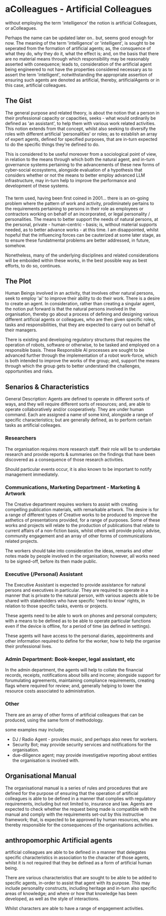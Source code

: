# aColleagues - Artificial Colleagues

without employing the term 'intelligence' the notion is artificial Colleagues, or aColleagues.  

Perhaps the name can be updated later on..  but, seems good enough for now.  The meaning of the term 'intelligence' or 'intelligent', is sought to be seperated from the formation of artificial agents; as, the consquence of what they do, why they do it, what the effect is; and, on the basis that there are no material means through which responsibility may be reasonably asserted with conequence; leads to, consideration of the artificial agent being engineered to not have the properties considered necessary as to assert the term 'intelligent', notwithstanding the appropriate assertion of ensuring such agents are denoted as artificial, thereby, artificialAgents or in this case, artificial colleagues. 

## The Gist
The general purpose and related theory, is about the notion that a person in their professional capacity or capacities, seeks - what would ordinarily be defined as 'an assistant', to help them with various work related activities.  This notion extends from that concept, whilst also seeking to diversify the roles with different artificial 'personalities' or roles; as to establish an array of expert agents, defined for specified purposes, that are in-turn expected to do the specific things they're defined to do.

This is considered to be useful moreover from a sociological point of view, in relation to the means through which both the natural agent, and in-turn governance systems pertaining to the advancements of these new forms of cyber-social ecosystems, alongside evaluation of a hypothesis that considers whether or not the means to better employ advanced LLM infrastructure, may in-turn help to improve the performance and development of these systems.

### <metaphysical-neurosis> 
The term used, having been first coined in 2001...  there is an on-going problem where the pattern of work and activity, prodiminately pertains to the requirements pertaining to persons in their role as employees or contractors working on behalf of an incorporated, or legal personality / personalities. The means to better support the needs of natural persons, at the personal, private - human-centric - basis; is, without material supports needed, as to better advance works - at this time.  I am disappointed, whilst hopeful that the influencing forces can be cauterized at some later stage, as to ensure these fundatmental problems are better addressed, in future, somehow.

Nonetheless, many of the underlying disciplines and related considerations will be emboided within these works, in the best possible way as best efforts, to do so, continues.

## The Plot
Human Beings involved in an activity, that involves other natural persons, seek to employ 'ai' to improve their ability to do their work.  There is a desire to create an agent.  In consideration, rather than creating a singular agent, the notion put forward is that the natural persons involved in the organisation, thereby go about a process of defining and designing various different artificial agents or colleagues, who are then given specific roles, tasks and responsibilities, that they are expected to carry out on behalf of their managers.   

There is existing and developing regulatory structures that requires the operation of robots, software or otherwise, to be tasked and employed on a responsible basis.  These Responsible AI processes are sought to be advanced further through the implementation of a robot work-force, which is both intended to improve the works of the group; and, support the means through which the group gets to better understand the challenges, opportunities and risks.

## Senarios & Characteristics
General Description: Agents are defined to operate in different sorts of ways, and they will require different sorts of resources; and, are able to operate collaboratively and/or cooperatively.  They are under human command.  Each are assigned a name of some kind, alongside a range of specific characteristics; but are generally defined, as to perform certain tasks as artificial colleages.  

### Researchers
The organisation requires more research staff.  their role will be to undertake research and provide reports & summaries on the findings that have been discovered as a consequence of those research activities.  

Should particular events occur, it is also known to be important to notify management immediately. 

### Communications, Marketing Department - Marketing & Artwork
The Creative department requires workers to assist with creating compelling publication materials, with remarkable artwork. The desire is for a range of different types of Creative works to be produced to improve the asthetics of presentations provided, for a range of purposes.  Some of these works and projects will relate to the production of publications that relate to current affairs of a non-fiction basis, whilst others will provide policy advise, community engagement and an array of other forms of communications related projects. 

The workers should take into consideration the ideas, remarks and other notes made by people involved in the organisation; however, all works need to be signed-off, before its then made public.

### Executive (/Personal) Assistant
The Executive Assistant is expected to provide assistance for natural persons and executives in particular.  They are required to operate in a manner that is private to the natural person, with various aspects able to be shared with stakeholders who have specific 'need to know' rights, in relation to those specific tasks, events or projects.

These agents need to be able to work on phones and personal computers; with a means to be defined as to be able to operate particular functions even if the device is offline, for a period of time (as defined in settings).

These agents will have access to the personal diaries, appointments and other information required to define for the worker, how to help the organise their professional lives. 

### Admin Department: Book-keeper, legal assistant, etc
In the admin department, the agents will help to collate the financial records, receipts, notifications about bills and income; alongside support for forumulating agreements, maintaining compliance requirements, creating flags where required for review; and, generally helping to lower the resource costs associated to administration.  

### Other
There are an array of other forms of artificial colleagues that can be produced, using the same form of methodology.

some examples may include;
- DJ / Radio Agent - provides music, and perhaps also news for workers.
- Security Bot; may provide security services and notifications for the organisation.
- due-diligence agent; may provide investigative reporting about entities the organisation is involved with.


## Organisational Manual
The organisational manual is a series of rules and procedures that are defined for the purpose of ensuring that the operation of artificial colleagues is able to be defined in a manner that complies with regulatory requirements, including but not limited to, insurance and law. Agents are expected to check whether the request being made is compatible with the manual and comply with the requirements set-out by this instructive framework; that, is expected to be approved by human resources, who are thereby responsible for the consequences of the organisations activities.

## anthropomorphic Artificial agents
artificial colleagues are able to be defined in a manner that delegates specific characteristics in association to the character of those agents, whilst it is not required that they be defined as a form of artificial human being.

There are various characteristics that are sought to be able to be added to specific agents, in-order to assist that agent with its purpose.  This may include personality constructs, including heritage and in-turn also specific areas of knowledge; and where or how that knowledge has been developed, as well as the style of interactions. 

Whilst characters are able to have a range of engagement activities. 



